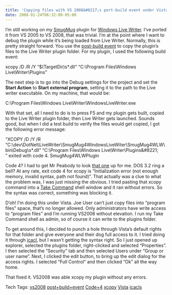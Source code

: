 ```yaml
---
title: 'Copying files with VS 2008&#8217;s port-build event under Vista'
date: 2008-01-24T06:32:00-05:00
---
```

I&#8217;m still working on my [SmugMug](http://www.smugmug.com/) plugin for [Windows Live Writer](http://windowslivewriter.spaces.live.com/). I&#8217;ve ported it from VS 2005 to VS 2008, that was trivial. I&#8217;m at the point where I want to debug the plugin while it&#8217;s being loaded from Live Writer. Normally, this is pretty straight forward. You use the [post-build event](http://msdn2.microsoft.com/en-us/library/e2s2128d.aspx) to copy the plugin&#8217;s files to the Live Writer plugin folder. For my plugin, I used the following build event:

xcopy /D /R /Y &#8220;$(TargetDir)s*.dll&#8221; &#8220;C:\Program Files\Windows Live\Writer\Plugins&#8221;

The next step is to go into the Debug settings for the project and set the **Start Action** to **Start external program**, setting it to the path to the Live writer executable. On my machine, that would be:

C:\Program Files\Windows Live\Writer\WindowsLiveWriter.exe

With that set, all I need to do is to press F5 and my plugin gets built, copied to the Live Writer plugin folder, then Live Writer gets launched. Sounds good, but when I did a test build to verify the files would get copied, I got the following error message:

&#8220;XCOPY /D /Y /R &#8220;C:\dev\DotNet\LiveWriter\SmugMug4WindowsLiveWiter\SmugMug4WLW\bin\Debug\s*.dll&#8221; &#8220;C:\Program Files\Windows Live\Writer\Plugins\&#8221;  
&#8221; exited with code 4. SmugMug4WLWPlugin

Code 4? I had to get Mr Peabody to look [that one](http://www.easydos.com/xcopy.html) up for me. DOS 3.2 ring a bell? At any rate, exit code 4 for xcopy is &#8220;Initialization error (not enough memory, invalid syntax, path not found)&#8221;. That actually was a clue to what the problem was, I was just missing the obvious. I tried pasting that xcopy command into a [Take Command](http://www.jpsoft.com/tcmddes.htm) shell window and it ran without errors. So the syntax was correct, something was blocking it.

D&#8217;oh! I&#8217;m doing this under Vista. Joe User can&#8217;t just copy files into &#8220;program files&#8221; space, that&#8217;s no longer allowed. Only administrators have write access to &#8220;program files&#8221; and I&#8217;m running VS2008 without elevation. I run my Take Command shell as admin, so of course it can write to the plugins folder.

To get around this, I decided to punch a hole through Vista&#8217;s default rights for that folder and give everyone and their dog full access to it. I tried doing it through [icacl](http://en.wikipedia.org/wiki/Management_features_new_to_Windows_Vista#Command-line_tools), but I wasn&#8217;t getting the syntax right. So I just opened up explorer, selected the plugins folder, right-clicked and selected &#8220;Properties&#8221;. I then selected the &#8220;Security&#8221; tab and then selected Users under &#8220;Group or user name&#8221;. Next, I clicked the edit button, to bring up the edit dialog for the access rights. I selected &#8220;Full Control&#8221; and then clicked &#8220;Ok&#8221; all the way home.

That fixed it. VS2008 was able xcopy my plugin without any errors. 

<div>
  Tech Tags: <a href="http://technorati.com/tag/vs2008" rel="tag">vs2008</a> <a href="http://technorati.com/tag/post+build+event" rel="tag">post+build+event</a> <a href="http://technorati.com/tag/Code+4" rel="tag">Code+4</a> <a href="http://technorati.com/tag/xcopy" rel="tag">xcopy</a> <a href="http://technorati.com/tag/Vista" rel="tag">Vista</a> <a href="http://technorati.com/tag/icacls" rel="tag">icacls</a>
</div>

